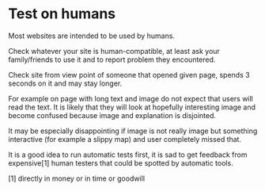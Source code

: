# Test on humans

Most websites are intended to be used by humans.

Check whatever your site is human-compatible, at least ask your family/friends to use it and to report problem they encountered.

Check site from view point of someone that opened given page, spends 3 seconds on it and may stay longer.

For example on page with long text and image do not expect that users will read the text. It is likely that they will look at hopefully interesting image and become confused because image and explanation is disjointed.

It may be especially disappointing if image is not really image but something interactive (for example a slippy map) and user completely missed that.

It is a good idea to run automatic tests first, it is sad to get feedback from expensive[1] human testers that could be spotted by automatic tools.


[1] directly in money or in time or goodwill

